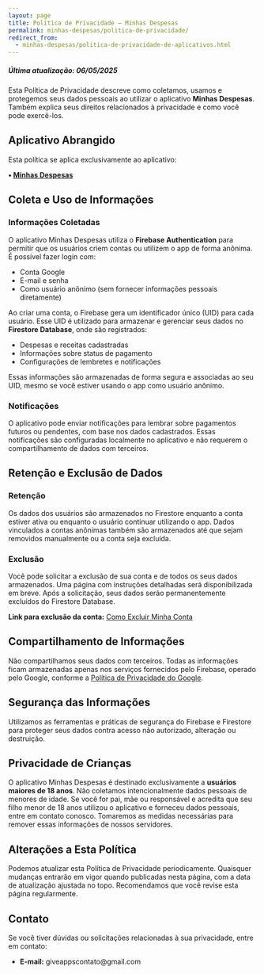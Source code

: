 ```yaml
---
layout: page
title: Política de Privacidade – Minhas Despesas
permalink: minhas-despesas/politica-de-privacidade/
redirect_from:
  - minhas-despesas/politica-de-privacidade-de-aplicativos.html
---
```


<h5>Última atualização: 06/05/2025</h5>

<p>Esta Política de Privacidade descreve como coletamos, usamos e protegemos seus dados pessoais ao utilizar o aplicativo <strong>Minhas Despesas</strong>. Também explica seus direitos relacionados à privacidade e como você pode exercê-los.</p>

<h2>Aplicativo Abrangido</h2>
<p>Esta política se aplica exclusivamente ao aplicativo:</p>
<p><strong>• <a href="https://play.google.com/store/apps/details?id=com.giveapps.minhasdespesas" target="_blank">Minhas Despesas</a></strong></p>

<h2>Coleta e Uso de Informações</h2>
<h3>Informações Coletadas</h3>
<p>O aplicativo Minhas Despesas utiliza o <strong>Firebase Authentication</strong> para permitir que os usuários criem contas ou utilizem o app de forma anônima. É possível fazer login com:</p>
<ul>
  <li>Conta Google</li>
  <li>E-mail e senha</li>
  <li>Como usuário anônimo (sem fornecer informações pessoais diretamente)</li>
</ul>

<p>Ao criar uma conta, o Firebase gera um identificador único (UID) para cada usuário. Esse UID é utilizado para armazenar e gerenciar seus dados no <strong>Firestore Database</strong>, onde são registrados:</p>
<ul>
  <li>Despesas e receitas cadastradas</li>
  <li>Informações sobre status de pagamento</li>
  <li>Configurações de lembretes e notificações</li>
</ul>

<p>Essas informações são armazenadas de forma segura e associadas ao seu UID, mesmo se você estiver usando o app como usuário anônimo.</p>

<h3>Notificações</h3>
<p>O aplicativo pode enviar notificações para lembrar sobre pagamentos futuros ou pendentes, com base nos dados cadastrados. Essas notificações são configuradas localmente no aplicativo e não requerem o compartilhamento de dados com terceiros.</p>

<h2>Retenção e Exclusão de Dados</h2>
<h3>Retenção</h3>
<p>Os dados dos usuários são armazenados no Firestore enquanto a conta estiver ativa ou enquanto o usuário continuar utilizando o app. Dados vinculados a contas anônimas também são armazenados até que sejam removidos manualmente ou a conta seja excluída.</p>

<h3>Exclusão</h3>
<p>Você pode solicitar a exclusão de sua conta e de todos os seus dados armazenados. Uma página com instruções detalhadas será disponibilizada em breve. Após a solicitação, seus dados serão permanentemente excluídos do Firestore Database.</p>

<p><strong>Link para exclusão da conta:</strong> <a href="https://giveappsoficial.github.io/minhas-despesas/excluir-conta/">Como Excluir Minha Conta</a></p>

<h2>Compartilhamento de Informações</h2>
<p>Não compartilhamos seus dados com terceiros. Todas as informações ficam armazenadas apenas nos serviços fornecidos pelo Firebase, operado pelo Google, conforme a <a href="https://policies.google.com/privacy" target="_blank">Política de Privacidade do Google</a>.</p>

<h2>Segurança das Informações</h2>
<p>Utilizamos as ferramentas e práticas de segurança do Firebase e Firestore para proteger seus dados contra acesso não autorizado, alteração ou destruição.</p>

<h2>Privacidade de Crianças</h2>
<p>O aplicativo Minhas Despesas é destinado exclusivamente a <strong>usuários maiores de 18 anos</strong>. Não coletamos intencionalmente dados pessoais de menores de idade. Se você for pai, mãe ou responsável e acredita que seu filho menor de 18 anos utilizou o aplicativo e forneceu dados pessoais, entre em contato conosco. Tomaremos as medidas necessárias para remover essas informações de nossos servidores.</p>

<h2>Alterações a Esta Política</h2>
<p>Podemos atualizar esta Política de Privacidade periodicamente. Quaisquer mudanças entrarão em vigor quando publicadas nesta página, com a data de atualização ajustada no topo. Recomendamos que você revise esta página regularmente.</p>

<h2>Contato</h2>
<p>Se você tiver dúvidas ou solicitações relacionadas à sua privacidade, entre em contato:</p>
<ul>
  <li><strong>E-mail:</strong> giveappscontato@gmail.com</li>
</ul>
